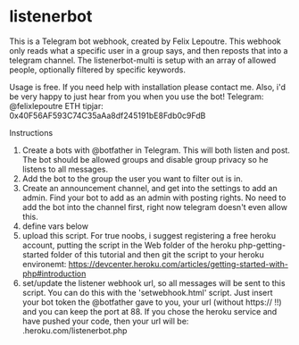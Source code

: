 # listenerbot
This is a Telegram bot webhook, created by Felix Lepoutre. This webhook only reads what a specific user in a group says, and then reposts that into a telegram channel.
The listenerbot-multi is setup with an array of allowed people, optionally filtered by specific keywords.  

Usage is free. If you need help with installation please contact me. Also, i'd be very happy to just hear from you when you use the bot! Telegram: @felixlepoutre
ETH tipjar: 0x40F56AF593C74C35aAa8df245191bE8Fdb0c9FdB

Instructions
1. Create a bots with @botfather in Telegram. This will both listen and post. The bot should be allowed groups and disable group privacy so he listens to all messages. 
2. Add the bot to the group the user you want to filter out is in. 
3. Create an announcement channel, and get into the settings to add an admin. Find your bot to add as an admin with posting rights. No need to add the bot into the channel first, right now telegram doesn't even allow this. 
4. define vars below 
5. upload this script. For true noobs, i suggest registering a free heroku account, putting the script in the Web folder of the heroku php-getting-started folder of this tutorial and then git the script to your heroku environemt: https://devcenter.heroku.com/articles/getting-started-with-php#introduction
6. set/update the listener webhook url, so all messages will be sent to this script. You can do this with the 'setwebhook.html' script. Just insert your bot token the @botfather gave to you, your url (without https:// !!) and you can keep the port at 88. If you chose the heroku service and have pushed your code, then your url will be: <appname>.heroku.com/listenerbot.php

